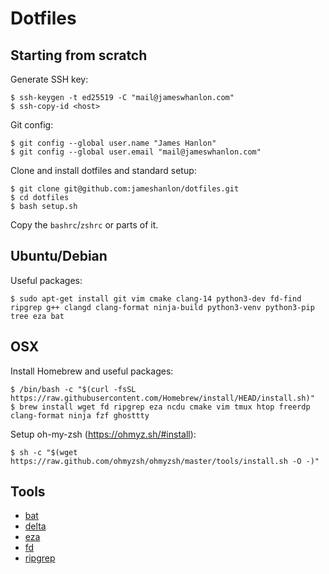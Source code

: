 # Dotfiles

## Starting from scratch

Generate SSH key:
```
$ ssh-keygen -t ed25519 -C "mail@jameswhanlon.com"
$ ssh-copy-id <host>
```
Git config:
```
$ git config --global user.name "James Hanlon"
$ git config --global user.email "mail@jameswhanlon.com"
```

Clone and install dotfiles and standard setup:
```
$ git clone git@github.com:jameshanlon/dotfiles.git
$ cd dotfiles
$ bash setup.sh
```
Copy the `bashrc`/`zshrc` or parts of it.

## Ubuntu/Debian

Useful packages:
```
$ sudo apt-get install git vim cmake clang-14 python3-dev fd-find ripgrep g++ clangd clang-format ninja-build python3-venv python3-pip tree eza bat
```

## OSX

Install Homebrew and useful packages:
```
$ /bin/bash -c "$(curl -fsSL https://raw.githubusercontent.com/Homebrew/install/HEAD/install.sh)"
$ brew install wget fd ripgrep eza ncdu cmake vim tmux htop freerdp clang-format ninja fzf ghosttty
```

Setup oh-my-zsh (https://ohmyz.sh/#install):
```
$ sh -c "$(wget https://raw.github.com/ohmyzsh/ohmyzsh/master/tools/install.sh -O -)"
```

## Tools 

- [bat](https://github.com/sharkdp/bat)
- [delta](https://github.com/dandavison/delta)
- [eza](https://github.com/eza-community/eza)
- [fd](https://github.com/sharkdp/fd)
- [ripgrep](https://github.com/BurntSushi/ripgrep)
